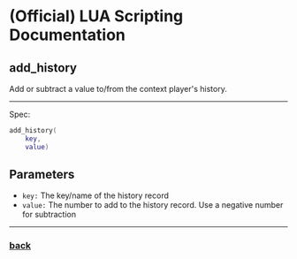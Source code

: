 
# (Official) LUA Scripting Documentation

## add_history

Add or subtract a value to/from the context player's history.

___

Spec:

```lua
add_history(
	key,
	value)
```

## Parameters

- `key:` The key/name of the history record
- `value:` The number to add to the history record. Use a negative number for subtraction

___

### [back](../history)
